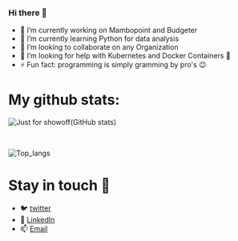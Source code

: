 ### Hi there 👋

<!--
**Angeloem/Angeloem** is a ✨ _special_ ✨ repository because its `README.md` (this file) appears on your GitHub profile. -->


- 🔭 I’m currently working on Mambopoint and Budgeter
- 🌱 I’m currently learning Python for data analysis
- 👯 I’m looking to collaborate on any Organization
- 🤔 I’m looking for help with Kubernetes and Docker Containers 🚢
- ⚡ Fun fact: programming is simply gramming by pro's 😉


# My github stats:

![Just for showoff(GitHub stats)](https://github-readme-stats.vercel.app/api?username=angeloem&show_icons=true&theme=radical&count_private=true&hide_rank=false)

<br>

![Top_langs](https://github-readme-stats.vercel.app/api/top-langs/?username=angeloem&langs_count=6&theme=blueberry)


# Stay in touch 💬

- 🐦 [twitter](https://twitter.com/emansalighty)
- 👔 [LinkedIn](https://www.linkedin.com/in/emanuel-sanga-b9b3b7b8/)
- 📫 [Email](mailto:esanga530@gmail.com)
